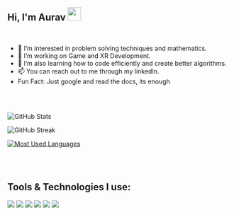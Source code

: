 
## Hi, I'm Aurav <img src="https://raw.githubusercontent.com/MartinHeinz/MartinHeinz/master/wave.gif" width="30px">

<br>

- 👀 I’m interested in problem solving techniques and mathematics.
- 👀 I’m working on Game and XR Development.
- 🌱 I’m also learning how to code efficiently and create better algorithms.
- 📫 You can reach out to me through my linkedIn. 
- Fun Fact: Just google and read the docs, its enough 

<br>

<br>

![GitHub Stats](https://github-readme-stats.vercel.app/api?username=le-incroyable1-dev&theme=midnight-purple)



![GitHub Streak](https://github-readme-streak-stats.herokuapp.com?user=le-incroyable1-dev&theme=midnight-purple)



[![Most Used Languages](https://github-readme-stats.vercel.app/api/top-langs/?username=le-incroyable1-dev&layout=compact&theme=midnight-purple)](https://github.com/le-incroyable1-dev/github-readme-stats)

<br>

<br>


## Tools & Technologies I use:
 <img src="https://img.icons8.com/color/48/000000/c-plus-plus-logo.png"/> <img src="https://img.icons8.com/color/48/000000/python.png"/> <img src="https://img.icons8.com/fluent/48/000000/github.png"/> <img src="https://img.icons8.com/nolan/64/unity.png"/> <img src="https://img.icons8.com/color/48/000000/virtual-reality.png"/> <img src="https://img.icons8.com/color/48/000000/c-sharp-logo.png"/>


<br>

<!---
le-incroyable1-dev/le-incroyable1-dev is a ✨ special ✨ repository because its `README.md` (this file) appears on your GitHub profile.
You can click the Preview link to take a look at your changes.
--->

